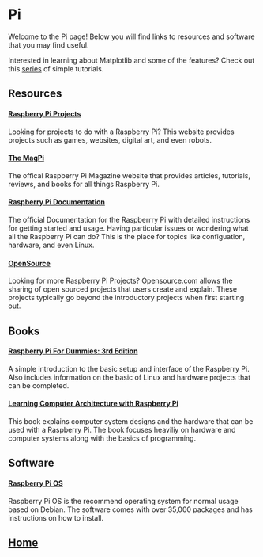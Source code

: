 # Pi
Welcome to the Pi page! Below you will find links to resources and software that you may find useful. 

Interested in learning about Matplotlib and some of the features? Check out this [series](plot.md) of simple tutorials. 

## Resources
#### [Raspberry Pi Projects](https://projects.raspberrypi.org/en)
Looking for projects to do with a Raspberry Pi? This website provides projects such as games, websites, digital art, and even robots. 

#### [The MagPi](https://magpi.raspberrypi.org/)
The offical Raspberry Pi Magazine website that provides articles, tutorials, reviews, and books for all things Raspberry Pi. 

#### [Raspberry Pi Documentation](https://www.raspberrypi.org/documentation/)
The official Documentation for the Raspberrry Pi with detailed instructions for getting started and usage. Having particular issues or wondering what all the Raspberry Pi can do? This is the place for topics like configuation, hardware, and even Linux. 

#### [OpenSource](https://opensource.com/tags/raspberry-pi)
Looking for more Raspberry Pi Projects? Opensource.com allows the sharing of open sourced projects that users create and explain. These projects typically go beyond the introductory projects when first starting out. 

## Books
#### [Raspberry Pi For Dummies: 3rd Edition](https://www.amazon.com/Raspberry-Pi-Dummies-Sean-McManus/dp/1119412005)
A simple introduction to the basic setup and interface of the Raspberry Pi. Also includes information on the basic of Linux and hardware projects that can be completed. 

#### [Learning Computer Architecture with Raspberry Pi](https://www.amazon.com/Learning-Computer-Architecture-Raspberry-Pi/dp/1119183936)
This book explains computer system designs and the hardware that can be used with a Raspberry Pi. The book focuses heaviliy on hardware and computer systems along with the basics of programming. 

## Software
#### [Raspberry Pi OS](https://www.raspberrypi.org/documentation/raspbian/)
Raspberry Pi OS is the recommend operating system for normal usage based on Debian. The software comes with over 35,000 packages and has instructions on how to install. 

## [Home](https://ninjachurros.github.io/fl-test/)
